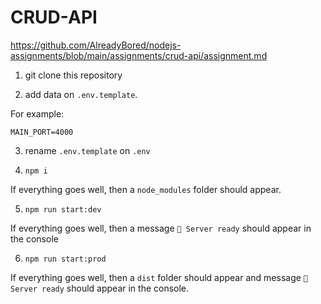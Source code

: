# CRUD-API
https://github.com/AlreadyBored/nodejs-assignments/blob/main/assignments/crud-api/assignment.md

1. git clone this repository

2. add data on `.env.template`.

For example:
```
MAIN_PORT=4000
```
3. rename `.env.template` on `.env`

4. `npm i`

If everything goes well, then a `node_modules` folder should appear.

5. `npm run start:dev`

If everything goes well, then a message `🚀 Server ready` should appear in the console

6. `npm run start:prod`

If everything goes well, then a `dist` folder should appear and message `🚀 Server ready` should appear in the console.